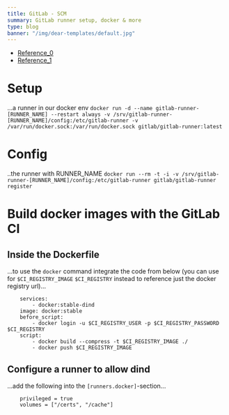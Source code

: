 ```yaml
---
title: GitLab - SCM
summary: GitLab runner setup, docker & more
type: blog
banner: "/img/dear-templates/default.jpg"
---
```


* [Reference_0](https://docs.gitlab.com/runner/install/docker.html)
* [Reference_1](https://docs.gitlab.com/runner/register/index.html#docker)

# Setup #
...a runner in our docker env
`docker run -d --name gitlab-runner-[RUNNER_NAME] --restart always -v /srv/gitlab-runner-[RUNNER_NAME]/config:/etc/gitlab-runner -v /var/run/docker.sock:/var/run/docker.sock gitlab/gitlab-runner:latest`

# Config #
..the runner with RUNNER_NAME
`docker run --rm -t -i -v /srv/gitlab-runner-[RUNNER_NAME]/config:/etc/gitlab-runner gitlab/gitlab-runner register`

# Build docker images with the GitLab CI #
## Inside the Dockerfile ##
...to use the `docker` command integrate the code from below (you can use for `$CI_REGISTRY_IMAGE` `$CI_REGISTRY` instead to reference just the docker registry url)...
```
    services:
        - docker:stable-dind
    image: docker:stable
    before_script:
        - docker login -u $CI_REGISTRY_USER -p $CI_REGISTRY_PASSWORD $CI_REGISTRY
    script:
        - docker build --compress -t $CI_REGISTRY_IMAGE ./
        - docker push $CI_REGISTRY_IMAGE
```

## Configure a runner to allow dind ##
...add the following into the `[runners.docker]`-section...
```
    privileged = true
    volumes = ["/certs", "/cache"]
```
